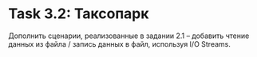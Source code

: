 # Task 3.2: Таксопарк
Дополнить сценарии, реализованные в задании 2.1 – добавить чтение данных из файла / запись данных в файл, используя I/O Streams.